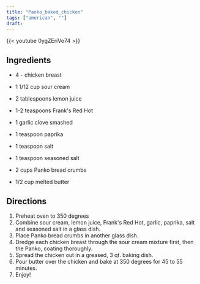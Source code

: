 ```yaml
---
title: "Panko_baked_chicken"
tags: ["american", ""]
draft:
---
```


{{< youtube 0ygZEriVo74  >}}

## Ingredients

-   4 - chicken breast

-   1 1/12 cup sour cream

-   2 tablespoons lemon juice

-   1-2 teaspoons Frank's Red Hot 

-   1 garlic clove smashed

-   1 teaspoon paprika

-   1 teaspoon salt

-   1 teaspoon seasoned salt

-   2 cups Panko bread crumbs

-   1/2 cup melted butter

## Directions

1. Preheat oven to 350 degrees
2. Combine sour cream, lemon juice, Frank's Red Hot, garlic, paprika, salt and seasoned salt in a glass dish.
3. Place Panko bread crumbs in another glass dish.
4. Dredge each chicken breast through the sour cream mixture first, then the Panko, coating thoroughly.
5. Spread the chicken out in a greased, 3 qt. baking dish.
6. Pour butter over the chicken and bake at 350 degrees for 45 to 55 minutes.  
7. Enjoy!